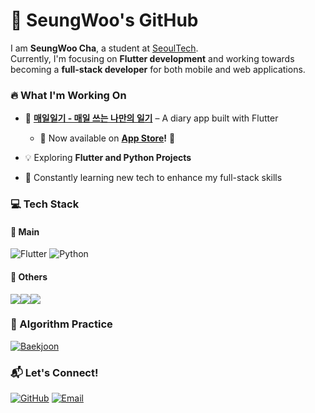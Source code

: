 # 🚀 SeungWoo's GitHub

I am **SeungWoo Cha**, a student at [SeoulTech](https://www.seoultech.ac.kr).  
Currently, I'm focusing on **Flutter development** and working towards becoming a **full-stack developer** for both mobile and web applications.

### 🔥 What I'm Working On
- 📱 **[매일일기 - 매일 쓰는 나만의 일기](https://github.com/tmddn0920/Daily_Diary)** – A diary app built with Flutter
  - 🚀 Now available on **[App Store](https://apps.apple.com/us/app/%EB%A7%A4%EC%9D%BC%EC%9D%BC%EA%B8%B0/id6742735505)!** 🎉

- 💡 Exploring **Flutter and Python Projects**
    
- 🌱 Constantly learning new tech to enhance my full-stack skills  

### 💻 Tech Stack

#### 🚀 Main
![Flutter](https://img.shields.io/badge/Flutter-02569B?style=for-the-badge&logo=flutter&logoColor=white)
![Python](https://img.shields.io/badge/Python-3776AB?style=for-the-badge&logo=python&logoColor=white)

#### 🧩 Others
<img src="https://img.shields.io/badge/C-A8B9CC?style=flat-square&logo=c&logoColor=white"/><img src="https://img.shields.io/badge/Java-007396?style=flat-square&logo=java&logoColor=white"/><img src="https://img.shields.io/badge/React-61DAFB?style=flat-square&logo=react&logoColor=black"/>

### 🧠 Algorithm Practice
[![Baekjoon](http://mazassumnida.wtf/api/generate_badge?boj=tmddn0920)](https://solved.ac/tmddn0920)


### 📬 Let's Connect!
[![GitHub](https://img.shields.io/badge/GitHub-000000?style=for-the-badge&logo=github&logoColor=white)](https://github.com/tmddn0920)
[![Email](https://img.shields.io/badge/Email-D14836?style=for-the-badge&logo=gmail&logoColor=white)](mailto:likepiano2424@gmail.com)
